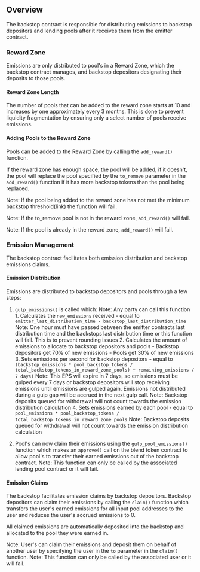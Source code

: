 ## Overview

The backstop contract is responsible for distributing emissions to backstop depositors and lending pools after it receives them from the emitter contract.

### Reward Zone

Emissions are only distributed to pool's in a Reward Zone, which the backstop contract manages, and backstop depositors designating their deposits to those pools.

#### Reward Zone Length

The number of pools that can be added to the reward zone starts at 10 and increases by one approximately every 3 months. This is done to prevent liquidity fragmentation by ensuring only a select number of pools receive emissions.

#### Adding Pools to the Reward Zone

Pools can be added to the Reward Zone by calling the `add_reward()` function.

If the reward zone has enough space, the pool will be added, if it doesn't, the pool will replace the pool specified by the `to_remove` parameter in the `add_reward()` function if it has more backstop tokens than the pool being replaced.

Note: If the pool being added to the reward zone has not met the minimum backstop threshold(link) the function will fail.

Note: If the to_remove pool is not in the reward zone, `add_reward()` will fail.

Note: If the pool is already in the reward zone, `add_reward()` will fail.

### Emission Management

The backstop contract facilitates both emission distribution and backstop emissions claims.

#### Emission Distribution

Emissions are distributed to backstop depositors and pools through a few steps:

1. `gulp_emissions()` is called which:
   Note: Any party can call this function 1. Calculates the `new_emissions` received - equal to `emitter_last_distribution_time - backstop_last_distribution_time`
   Note: One hour must have passed between the emitter contracts last distribution time and the backstops last distribution time or this function will fail. This is to prevent rounding issues 2. Calculates the amount of emissions to allocate to backstop depositors and pools - Backstop depositors get 70% of new emissions - Pools get 30% of new emissions 3. Sets emissions per second for backstop depositors - equal to `(backstop_emissions * pool_backstop_tokens / total_backstop_tokens_in_reward_zone_pools) + remaining_emissions /  7 days)`
   Note: This EPS will expire in 7 days, so emissions must be gulped every 7 days or backstop depositors will stop receiving emissions until emissions are gulped again. Emissions not distributed during a gulp gap will be accrued in the next gulp call.
   Note: Backstop deposits queued for withdrawal will not count towards the emission distribution calculation 4. Sets emissions earned by each pool - equal to `pool_emissions * pool_backstop_tokens / total_backstop_tokens_in_reward_zone_pools`
   Note: Backstop deposits queued for withdrawal will not count towards the emission distribution calculation

2. Pool's can now claim their emissions using the `gulp_pool_emissions()` function which makes an `approve()` call on the blend token contract to allow pool's to transfer their earned emissions out of the backstop contract.
   Note: This function can only be called by the associated lending pool contract or it will fail.

#### Emission Claims

The backstop facilitates emission claims by backstop depositors. Backstop depositors can claim their emissions by calling the `claim()` function which transfers the user's earned emissions for all input pool addresses to the user and reduces the user's accrued emissions to 0.

All claimed emissions are automatically deposited into the backstop and allocated to the pool they were earned in.

Note: User's can claim their emissions and deposit them on behalf of another user by specifying the user in the `to` parameter in the `claim()` function.
Note: This function can only be called by the associated user or it will fail.
